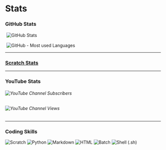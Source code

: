 # Stats
### GitHub Stats
<p>&nbsp;<img align="center" src="https://github-readme-stats.vercel.app/api?username=Noahscratch493&show_icons=true&theme=dark&locale=en" alt="GitHub Stats" /></p>
<p>&nbsp;<img align="center" src="https://github-readme-stats.vercel.app/api/top-langs/?username=noahscratch493&theme=vue-dark&show_icons=true&hide_border=true&layout=compact" alt="GitHub - Most used Languages" /></p>

---

### [Scratch Stats](https://scratchstats.pages.dev/?user=Noahscratch493)

---

### YouTube Stats 
###### ![YouTube Channel Subscribers](https://img.shields.io/youtube/channel/subscribers/UCSN4-8b7bo3_bz_XRS9ZdBQ)
###### ![YouTube Channel Views](https://img.shields.io/youtube/channel/views/UCSN4-8b7bo3_bz_XRS9ZdBQ)

---

### Coding Skills
![Scratch](https://img.shields.io/badge/Scratch-Master-orange)
![Python](https://img.shields.io/badge/Python-Beginner-blue)
![Markdown](https://img.shields.io/badge/Markdown-Good-darkgreen)
![HTML](https://img.shields.io/badge/HTML-Some-yellow)
![Batch](https://img.shields.io/badge/Batch-Barely-darkred)
![Shell (.sh)](https://img.shields.io/badge/Shell%20(.sh)-Barely-darkred)
